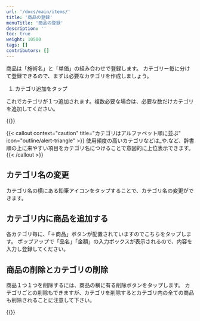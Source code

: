 ```yaml
---
url: '/docs/main/items/'
title: '商品の登録'
menuTitle: '商品の登録'
description: ''
toc: true
weight: 10500
tags: []
contributors: []
---
```


商品は「施術名」と「単価」の組み合わせで登録します。
カテゴリー毎に分けて登録できるので、まずは必要なカテゴリを作成しましょう。

1. カテゴリ追加をタップ

これでカテゴリが１つ追加されます。複数必要な場合は、必要な数だけカテゴリを追加してください。

{{<iTablet filename="img/items" msg="カルテに使用する商品の登録">}}

{{< callout context="caution" title="カテゴリはアルファベット順に並ぶ" icon="outline/alert-triangle" >}}
使用頻度の高いカテゴリなどは\_や.など、辞書順の上に来やすい項目をカテゴリ名につけることで意図的に上位表示できます。
{{< /callout >}}

## カテゴリ名の変更

カテゴリ名の横にある鉛筆アイコンをタップすることで、カテゴリ名の変更ができます。

## カテゴリ内に商品を追加する

各カテゴリ毎に、「＋商品」ボタンが配置されていますのでこちらをタップします。
ポップアップで「品名」「金額」の入力ボックスが表示されるので、内容を入力し登録してください。

## 商品の削除とカテゴリの削除

商品１つ１つを削除するには、商品の横に有る削除ボタンをタップします。
カテゴリごとの削除もできますが、カテゴリを削除するとカテゴリ内の全ての商品も削除されることに注意して下さい。

{{<iTablet filename="img/removeItem" msg="商品の削除">}}
